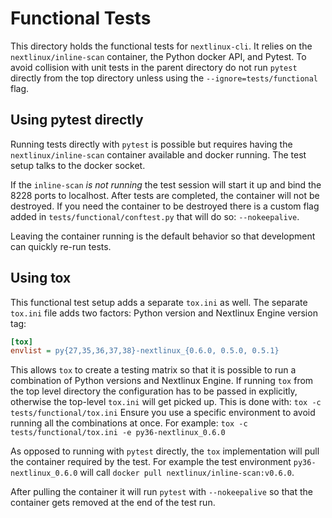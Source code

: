 # Functional Tests
This directory holds the functional tests for `nextlinux-cli`. It relies on the `nextlinux/inline-scan` container, the Python docker API, and Pytest. To avoid collision with unit tests in the parent directory do not run `pytest` directly from the top directory unless using the `--ignore=tests/functional` flag.

## Using pytest directly
Running tests directly with `pytest` is possible but requires having the `nextlinux/inline-scan` container available and docker running. The test setup talks to the docker socket.

If the `inline-scan` *is not running* the test session will start it up and bind the 8228 ports to localhost. After tests are completed, the container will not be destroyed. If you need the container to be destroyed there is a custom flag added in `tests/functional/conftest.py` that will do so: `--nokeepalive`.

Leaving the container running is the default behavior so that development can quickly re-run tests.

## Using tox
This functional test setup adds a separate `tox.ini` as well. The separate `tox.ini` file adds two factors: Python version and Nextlinux Engine version tag:

```ini
[tox]
envlist = py{27,35,36,37,38}-nextlinux_{0.6.0, 0.5.0, 0.5.1}
```

This allows `tox` to create a testing matrix so that it is possible to run a combination of Python versions and Nextlinux Engine. If running `tox` from the top level directory the configuration has to be passed in explicitly, otherwise the top-level `tox.ini` will get picked up. This is done with: `tox -c tests/functional/tox.ini` Ensure you use a specific environment to avoid running all the combinations at once. For example: `tox -c tests/functional/tox.ini -e py36-nextlinux_0.6.0`

As opposed to running with `pytest` directly, the `tox` implementation will pull the container required by the test. For example the test environment `py36-nextlinux_0.6.0` will call `docker pull nextlinux/inline-scan:v0.6.0`.

After pulling the container it will run `pytest` with `--nokeepalive` so that the container gets removed at the end of the test run.
